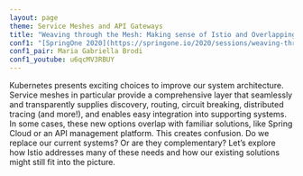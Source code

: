 ```yaml
---
layout: page
theme: Service Meshes and API Gateways
title: "Weaving through the Mesh: Making sense of Istio and Overlapping Technologies"
conf1: "[SpringOne 2020](https://springone.io/2020/sessions/weaving-through-the-mesh-making-sense-of-istio-and-overlapping-technologies)"
conf1_pair: Maria Gabriella Brodi
conf1_youtube: u6qcMV3RBUY
---
```


Kubernetes presents exciting choices to improve our system architecture. 
Service meshes in particular provide a comprehensive layer that seamlessly and transparently supplies discovery, routing, circuit breaking, distributed tracing (and more!), and enables easy integration into supporting systems. 
In some cases, these new options overlap with familiar solutions, like Spring Cloud or an API management platform. 
This creates confusion. 
Do we replace our current systems? Or are they complementary? Let’s explore how Istio addresses many of these needs and how our existing solutions might still fit into the picture.